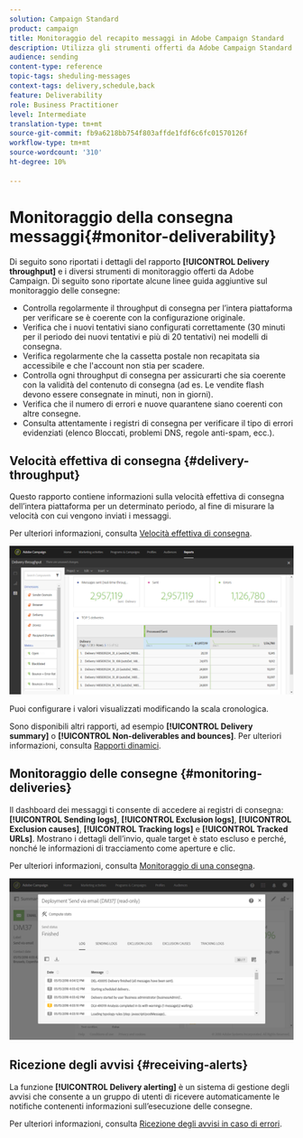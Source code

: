 ```yaml
---
solution: Campaign Standard
product: campaign
title: Monitoraggio del recapito messaggi in Adobe Campaign Standard
description: Utilizza gli strumenti offerti da Adobe Campaign Standard per monitorare il recapito messaggi della piattaforma.
audience: sending
content-type: reference
topic-tags: sheduling-messages
context-tags: delivery,schedule,back
feature: Deliverability
role: Business Practitioner
level: Intermediate
translation-type: tm+mt
source-git-commit: fb9a6218bb754f803affde1fdf6c6fc01570126f
workflow-type: tm+mt
source-wordcount: '310'
ht-degree: 10%

---
```



# Monitoraggio della consegna messaggi{#monitor-deliverability}

Di seguito sono riportati i dettagli del rapporto **[!UICONTROL Delivery throughput]** e i diversi strumenti di monitoraggio offerti da Adobe Campaign. Di seguito sono riportate alcune linee guida aggiuntive sul monitoraggio delle consegne:
* Controlla regolarmente il throughput di consegna per l’intera piattaforma per verificare se è coerente con la configurazione originale.
* Verifica che i nuovi tentativi siano configurati correttamente (30 minuti per il periodo dei nuovi tentativi e più di 20 tentativi) nei modelli di consegna.
* Verifica regolarmente che la cassetta postale non recapitata sia accessibile e che l&#39;account non stia per scadere.
* Controlla ogni throughput di consegna per assicurarti che sia coerente con la validità del contenuto di consegna (ad es. Le vendite flash devono essere consegnate in minuti, non in giorni).
* Verifica che il numero di errori e nuove quarantene siano coerenti con altre consegne.
* Consulta attentamente i registri di consegna per verificare il tipo di errori evidenziati (elenco Bloccati, problemi DNS, regole anti-spam, ecc.).

## Velocità effettiva di consegna {#delivery-throughput}

Questo rapporto contiene informazioni sulla velocità effettiva di consegna dell’intera piattaforma per un determinato periodo, al fine di misurare la velocità con cui vengono inviati i messaggi.

Per ulteriori informazioni, consulta [Velocità effettiva di consegna](../../reporting/using/delivery-throughput.md).

![](assets/delivery_reports_1.png)

Puoi configurare i valori visualizzati modificando la scala cronologica.

Sono disponibili altri rapporti, ad esempio **[!UICONTROL Delivery summary]** o **[!UICONTROL Non-deliverables and bounces]**. Per ulteriori informazioni, consulta [Rapporti dinamici](../../reporting/using/about-dynamic-reports.md).

## Monitoraggio delle consegne {#monitoring-deliveries}

Il dashboard dei messaggi ti consente di accedere ai registri di consegna: **[!UICONTROL Sending logs]**, **[!UICONTROL Exclusion logs]**, **[!UICONTROL Exclusion causes]**, **[!UICONTROL Tracking logs]** e **[!UICONTROL Tracked URLs]**. Mostrano i dettagli dell’invio, quale target è stato escluso e perché, nonché le informazioni di tracciamento come aperture e clic.

Per ulteriori informazioni, consulta [Monitoraggio di una consegna](../../sending/using/monitoring-a-delivery.md).

![](assets/sending_delivery1.png)

## Ricezione degli avvisi {#receiving-alerts}

La funzione **[!UICONTROL Delivery alerting]** è un sistema di gestione degli avvisi che consente a un gruppo di utenti di ricevere automaticamente le notifiche contenenti informazioni sull’esecuzione delle consegne.

Per ulteriori informazioni, consulta [Ricezione degli avvisi in caso di errori](../../sending/using/receiving-alerts-when-failures-happen.md).

<!--## External tools (#external-tools)

### Signal Spam {#signal-spam}

Signal Spam is a French service which offers anonymized feedback loop reporting for French ISPs (Orange, SFR).

This service allows you to follow the reputation of the French ISPs and track customers' activity evolution.

Signal Spam also provides direct complaints that end users log through a dedicated interface. Those complaints are then quarantined from the email address database.

### 250ok {#solution-250ok}

250ok is a monitoring solution which provides IP and domain denylists, as well as reputation indicators.

The information provided is real-time, which allows for a pro-active assistance. 250ok a complementary solution to the Adobe deliverability internal tools.-->
